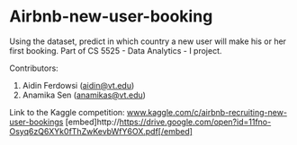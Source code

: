 # Airbnb-new-user-booking

Using the dataset, predict in which country a new user will make his or her first booking.
Part of CS 5525 - Data Analytics - I project.

Contributors:
1) Aidin Ferdowsi (aidin@vt.edu)
2) Anamika Sen    (anamikas@vt.edu)

Link to the Kaggle competition: www.kaggle.com/c/airbnb-recruiting-new-user-bookings
[embed]http://https://drive.google.com/open?id=11fno-Osyq6zQ6XYk0fThZwKevbWfY6OX.pdf[/embed]

